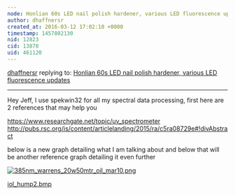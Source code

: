 ```yaml
---
node: Honlian 60s LED nail polish hardener, various LED fluorescence updates
author: dhaffnersr
created_at: 2016-03-12 17:02:10 +0000
timestamp: 1457802130
nid: 12823
cid: 13878
uid: 461120
---
```




[dhaffnersr](../profile/dhaffnersr) replying to: [Honlian 60s LED nail polish hardener, various LED fluorescence updates](../notes/warren/03-10-2016/honlian-60s-led-nail-polish-hardener-various-led-fluorescence-updates)

----
Hey Jeff, I use spekwin32 for all my spectral data processing, first here are 2 references that may help you

https://www.researchgate.net/topic/uv_spectrometer
http://pubs.rsc.org/is/content/articlelanding/2015/ra/c5ra08729e#!divAbstract

below is a new graph detailing what I am talking about and below that will be another reference graph detailing it even further


[![385nm_warrens_20w50mtr_oil_mar10.png](//i.publiclab.org/system/images/photos/000/014/790/medium/385nm_warrens_20w50mtr_oil_mar10.png)](//i.publiclab.org/system/images/photos/000/014/790/original/385nm_warrens_20w50mtr_oil_mar10.png)


<a href="//i.publiclab.org/system/images/photos/000/014/791/original/iol_hump2.bmp"><i class="fa fa-file"></i> iol_hump2.bmp</a>



